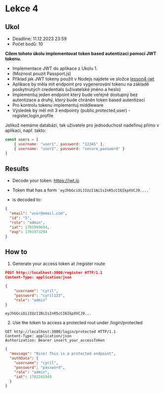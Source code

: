 # Lekce 4
## Ukol

- Deadline: 11.12.2023 23:59
- Počet bodů: 10

__Cílem tohoto úkolu implementovat token based autentizaci pomocí JWT tokenu.__

- Implementace JWT do aplikace z Ukolu 1.
- (Moznost pouzit Passport.js)
- Příklad jak JWT tokeny použít v Nodejs najdete ve složce [lesson4-jwt](../lesson4-jwt/)
- Aplikace by měla mít endpoint pro vygenerování tokenu na základě poskytnutých credentials (uživatelské jméno a heslo)
- Implementuj jeden endpoint který bude veřejně dostupný bez autentizace a druhý, který bude chráněn token based autentizací
- Pro kontrolu tokenu implementuj middleware
- Výsledek by měl mít 3 endpointy (public,protected,user) - register,login,profile

Jelikož nemáme databázi, tak uživatele pro jednoduchost nadefinuj přímo v aplikaci, např. takto:

```javascript
const users = [
    { username: "user1", password: "12345" },
    { username: "user2", password: "secure_password" }
]
```

## Results

- Decode your token: https://jwt.io 
- Token that has a form 
``
`eyJhbGciOiJIUzI1NiIsInR5cCI6IkpXVCJ9....`
``

- is decoded to: 
```json
{
  "email": "user@email.com",
  "id": "5",
  "role": "admin",
  "iat": 1701969694,
  "exp": 1701973294
}
```
## How to 

1. Generate your access token at /register route

```json
POST http://localhost:3000/register HTTP/1.1
Content-Type: application/json

{
    "username": "cyril",
    "password": "cyril123",
    "role": "admin"
}
```

``eyJhbGciOiJIUzI1NiIsInR5cCI6IkpXVCJ9...``

2. Use the token to access a protected rout under /login/protected

```
GET http://localhost:3000/login/protected HTTP/1.1
Content-Type: application/json
Authorization: Bearer insert_your_accessToken
```


````json
{
  "message": "Nice! This is a protected endpoint",
  "authData": {
    "username": "cyril",
    "password": "password",
    "role": "admin",
    "iat": 1702241549
  }
}
````
